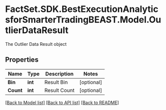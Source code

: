 # FactSet.SDK.BestExecutionAnalyticsforSmarterTradingBEAST.Model.OutlierDataResult
The Outlier Data Result object

## Properties

Name | Type | Description | Notes
------------ | ------------- | ------------- | -------------
**Bin** | **int** | Result Bin | [optional] 
**Count** | **int** | Result Count | [optional] 

[[Back to Model list]](../README.md#documentation-for-models) [[Back to API list]](../README.md#documentation-for-api-endpoints) [[Back to README]](../README.md)

